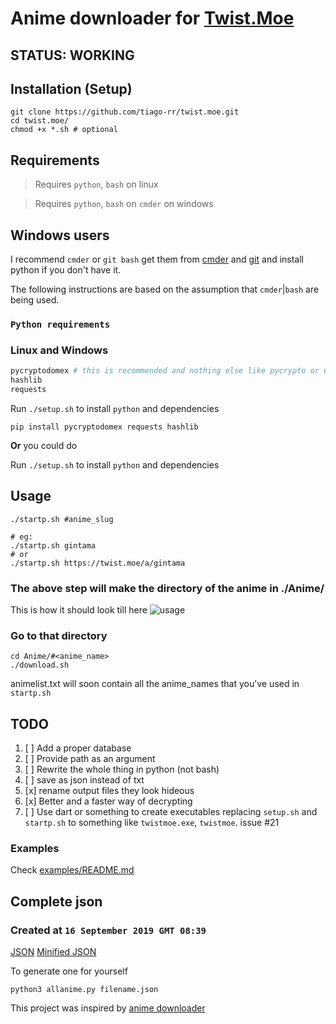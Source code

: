 # Anime downloader for [Twist.Moe](https://twist.moe)

## STATUS: WORKING

## Installation (Setup)

```shell
git clone https://github.com/tiago-rr/twist.moe.git
cd twist.moe/
chmod +x *.sh # optional
```

## Requirements

> Requires `python`, `bash` on linux

> Requires `python`, `bash` on `cmder` on windows

## Windows users

I recommend `cmder` or `git bash`
get them from [cmder](https://cmder.net/) and [git](https://git-scm.com/)
and install python if you don't have it.

The following instructions are based on the assumption that `cmder`|`bash` are being used.

### `Python requirements`

### Linux and Windows

```python
pycryptodomex # this is recommended and nothing else like pycrypto or Crypto or pycryptodome
hashlib
requests
```

Run `./setup.sh` to install `python` and dependencies

```shell
pip install pycryptodomex requests hashlib
```

**Or** you could do

Run `./setup.sh` to install `python` and dependencies

## Usage

```shell
./startp.sh #anime_slug

# eg:
./startp.sh gintama
# or
./startp.sh https://twist.moe/a/gintama
```

### The above step will make the directory of the anime in ./Anime/

This is how it should look till here
![usage](https://user-images.githubusercontent.com/29627898/61578109-2b403c80-ab0f-11e9-9db3-aab05afd56e0.png)

### Go to that directory

```shell
cd Anime/#<anime_name>
./download.sh
```

animelist.txt will soon contain all the anime_names that you've used in `startp.sh`

## TODO

1. [ ] Add a proper database
2. [ ] Provide path as an argument
3. [ ] Rewrite the whole thing in python (not bash)
4. [ ] save as json instead of txt
5. [x] rename output files they look hideous
6. [x] Better and a faster way of decrypting
7. [ ] Use dart or something to create executables replacing `setup.sh` and `startp.sh` to something like `twistmoe.exe`, `twistmoe`. issue #21

### Examples

Check [examples/README.md](/examples)

## Complete json

### Created at `16 September 2019 GMT 08:39`

[JSON](https://github.com/phanirithvij/twist.moe/files/3615323/all-p.zip)
[Minified JSON](https://github.com/phanirithvij/twist.moe/files/3615322/all.zip)

To generate one for yourself

```shell
python3 allanime.py filename.json
```

This project was inspired by [anime downloader](https://github.com/vn-ki/anime-downloader)
